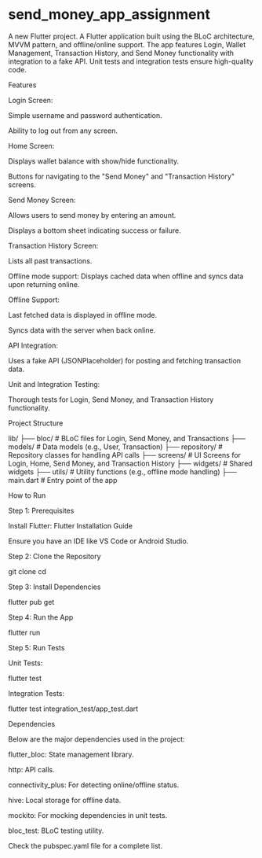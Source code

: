 # send_money_app_assignment

A new Flutter project.
A Flutter application built using the BLoC architecture, MVVM pattern, and offline/online support. The app features Login, Wallet Management, Transaction History, and Send Money functionality with integration to a fake API. Unit tests and integration tests ensure high-quality code.

Features

Login Screen:

Simple username and password authentication.

Ability to log out from any screen.

Home Screen:

Displays wallet balance with show/hide functionality.

Buttons for navigating to the "Send Money" and "Transaction History" screens.

Send Money Screen:

Allows users to send money by entering an amount.

Displays a bottom sheet indicating success or failure.

Transaction History Screen:

Lists all past transactions.

Offline mode support: Displays cached data when offline and syncs data upon returning online.

Offline Support:

Last fetched data is displayed in offline mode.

Syncs data with the server when back online.

API Integration:

Uses a fake API (JSONPlaceholder) for posting and fetching transaction data.

Unit and Integration Testing:

Thorough tests for Login, Send Money, and Transaction History functionality.

Project Structure

lib/
├── bloc/                    # BLoC files for Login, Send Money, and Transactions
├── models/                  # Data models (e.g., User, Transaction)
├── repository/              # Repository classes for handling API calls
├── screens/                 # UI Screens for Login, Home, Send Money, and Transaction History
├── widgets/                 # Shared widgets
├── utils/                   # Utility functions (e.g., offline mode handling)
├── main.dart                # Entry point of the app

How to Run

Step 1: Prerequisites

Install Flutter: Flutter Installation Guide

Ensure you have an IDE like VS Code or Android Studio.

Step 2: Clone the Repository

git clone <repository-url>
cd <repository-folder>

Step 3: Install Dependencies

flutter pub get

Step 4: Run the App

flutter run

Step 5: Run Tests

Unit Tests:

flutter test

Integration Tests:

flutter test integration_test/app_test.dart

Dependencies

Below are the major dependencies used in the project:

flutter_bloc: State management library.

http: API calls.

connectivity_plus: For detecting online/offline status.

hive: Local storage for offline data.

mockito: For mocking dependencies in unit tests.

bloc_test: BLoC testing utility.

Check the pubspec.yaml file for a complete list. 